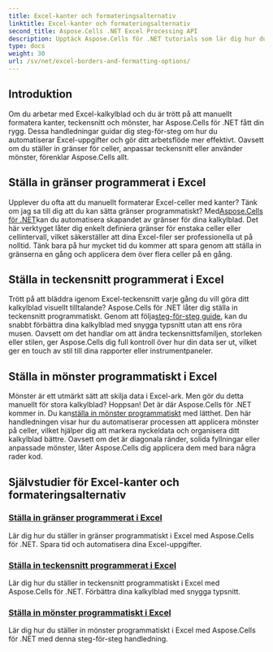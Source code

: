 ```yaml
---
title: Excel-kanter och formateringsalternativ
linktitle: Excel-kanter och formateringsalternativ
second_title: Aspose.Cells .NET Excel Processing API
description: Upptäck Aspose.Cells för .NET tutorials som lär dig hur du programmässigt ställer in Excel-kanter, teckensnitt och mönster, vilket sparar tid och förbättrar dina kalkylblad.
type: docs
weight: 30
url: /sv/net/excel-borders-and-formatting-options/
---
```

## Introduktion

Om du arbetar med Excel-kalkylblad och du är trött på att manuellt formatera kanter, teckensnitt och mönster, har Aspose.Cells för .NET fått din rygg. Dessa handledningar guidar dig steg-för-steg om hur du automatiserar Excel-uppgifter och gör ditt arbetsflöde mer effektivt. Oavsett om du ställer in gränser för celler, anpassar teckensnitt eller använder mönster, förenklar Aspose.Cells allt.

## Ställa in gränser programmerat i Excel

 Upplever du ofta att du manuellt formaterar Excel-celler med kanter? Tänk om jag sa till dig att du kan sätta gränser programmatiskt? Med[Aspose.Cells för .NET](./setting-border/)kan du automatisera skapandet av gränser för dina kalkylblad. Det här verktyget låter dig enkelt definiera gränser för enstaka celler eller cellintervall, vilket säkerställer att dina Excel-filer ser professionella ut på nolltid. Tänk bara på hur mycket tid du kommer att spara genom att ställa in gränserna en gång och applicera dem över flera celler på en gång.

## Ställa in teckensnitt programmerat i Excel

 Trött på att bläddra igenom Excel-teckensnitt varje gång du vill göra ditt kalkylblad visuellt tilltalande? Aspose.Cells för .NET låter dig ställa in teckensnitt programmatiskt. Genom att följa[steg-för-steg guide](./setting-font/), kan du snabbt förbättra dina kalkylblad med snygga typsnitt utan att ens röra musen. Oavsett om det handlar om att ändra teckensnittsfamiljen, storleken eller stilen, ger Aspose.Cells dig full kontroll över hur din data ser ut, vilket ger en touch av stil till dina rapporter eller instrumentpaneler.

## Ställa in mönster programmatiskt i Excel

Mönster är ett utmärkt sätt att skilja data i Excel-ark. Men gör du detta manuellt för stora kalkylblad? Hoppsan! Det är där Aspose.Cells för .NET kommer in. Du kan[ställa in mönster programmatiskt](./setting-pattern/) med lätthet. Den här handledningen visar hur du automatiserar processen att applicera mönster på celler, vilket hjälper dig att markera nyckeldata och organisera ditt kalkylblad bättre. Oavsett om det är diagonala ränder, solida fyllningar eller anpassade mönster, låter Aspose.Cells dig applicera dem med bara några rader kod.

## Självstudier för Excel-kanter och formateringsalternativ
### [Ställa in gränser programmerat i Excel](./setting-border/)
Lär dig hur du ställer in gränser programmatiskt i Excel med Aspose.Cells för .NET. Spara tid och automatisera dina Excel-uppgifter.
### [Ställa in teckensnitt programmerat i Excel](./setting-font/)
Lär dig hur du ställer in teckensnitt programmatiskt i Excel med Aspose.Cells för .NET. Förbättra dina kalkylblad med snygga typsnitt.
### [Ställa in mönster programmatiskt i Excel](./setting-pattern/)
Lär dig hur du ställer in mönster programmatiskt i Excel med Aspose.Cells för .NET med denna steg-för-steg handledning.
